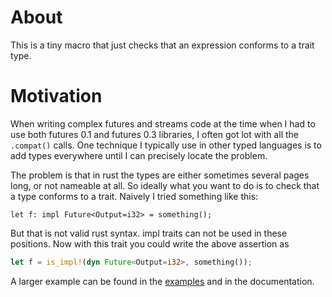 # About

This is a tiny macro that just checks that an expression conforms to a trait type.

# Motivation

When writing complex futures and streams code at the time when I had to use both futures 0.1 and futures 0.3 libraries,
I often got lot with all the `.compat()` calls. One technique I typically use in other typed languages is to add types
everywhere until I can precisely locate the problem.

The problem is that in rust the types are either sometimes several pages long, or not nameable at all. So ideally what you
want to do is to check that a type conforms to a trait. Naively I tried something like this:

```notrust
let f: impl Future<Output=i32> = something();
```

But that is not valid rust syntax. impl traits can not be used in these positions. Now with this trait you could write the
above assertion as

```rust
let f = is_impl!(dyn Future<Output=i32>, something());
```

A larger example can be found in the [examples](examples/future_compat.rs) and in the documentation.
